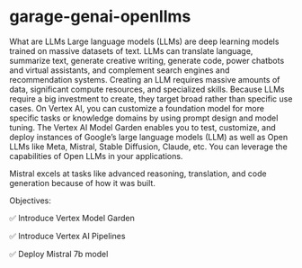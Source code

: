 # garage-genai-openllms

What are LLMs
Large language models (LLMs) are deep learning models trained on massive datasets of text. LLMs can translate language, summarize text, generate creative writing, generate code, power chatbots and virtual assistants, and complement search engines and recommendation systems. Creating an LLM requires massive amounts of data, significant compute resources, and specialized skills. Because LLMs require a big investment to create, they target broad rather than specific use cases. On Vertex AI, you can customize a foundation model for more specific tasks or knowledge domains by using prompt design and model tuning.
The Vertex AI Model Garden enables you to test, customize, and deploy instances of Google’s large language models (LLM) as well as Open LLMs like Meta, Mistral, Stable Diffusion, Claude, etc.  You can leverage the capabilities of Open LLMs in your applications. 


Mistral excels at tasks like advanced reasoning, translation, and code generation because of how it was built.

Objectives:

✅ Introduce Vertex Model Garden

✅ Introduce Vertex AI Pipelines

✅ Deploy Mistral 7b model

